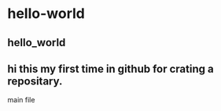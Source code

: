 # hello-world
hello_world
---------------------------------------------------------
hi this my first time in github for crating a repositary.
---------------------------------------------------------
main file
